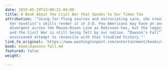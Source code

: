 ```yaml
---
date: 2019-05-29T13:00:21-04:00
title: A Book About the Civil War that Speaks to Our Times Too
attribution: '"Using far-flung sources and excruciating care, she creates the map;
  her novelist’s skills render it in 3-D. Few Americans may have an ancestry as acutely
  divergent across the Mason-Dixon Line as Robinson has, but the legacy of slavery
  and the Civil War is still being felt by our nation. “Dawson’s Fall” is a richly
  envisioned attempt to reconcile with that troubled history."'
link_to_original: 'https://www.washingtonpost.com/entertainment/books/a-book-about-the-civil-war-that-speaks-to-our-times-too/2019/05/15/eb086cb8-6b7c-11e9-8f44-e8d8bb1df986_story.html?utm_term=.128e1465b968 '
book: book/dawsons-fall.md
featured: false
weight: 

---
```

